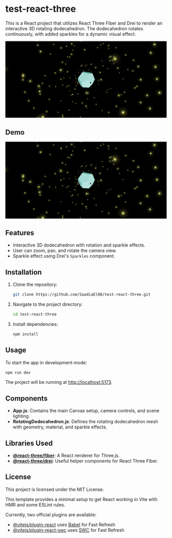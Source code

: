 # test-react-three
This is a React project that utilizes React Three Fiber and Drei to render an interactive 3D rotating dodecahedron. The dodecahedron rotates continuously, with added sparkles for a dynamic visual effect.

![Preview](./public/preview.gif) 

## Demo
![Rotating Dodecahedron Demo](./public/preview.gif)

## Features
- Interactive 3D dodecahedron with rotation and sparkle effects.
- User can zoom, pan, and rotate the camera view.
- Sparkle effect using Drei's `Sparkles` component.

## Installation

1. Clone the repository:
   ```bash
   git clone https://github.com/SaadiaEl08/test-react-three.git
   ```
2. Navigate to the project directory:
   ```bash
   cd test-react-three
   ```
3. Install dependencies:
   ```bash
   npm install
   ```

## Usage
To start the app in development mode:
```bash
npm run dev
```
The project will be running at [http://localhost:5173](http://localhost:5173).

## Components
- **App.js**: Contains the main Canvas setup, camera controls, and scene lighting.
- **RotatingDodecahedron.js**: Defines the rotating dodecahedron mesh with geometry, material, and sparkle effects.

## Libraries Used
- **[@react-three/fiber](https://github.com/pmndrs/react-three-fiber)**: A React renderer for Three.js.
- **[@react-three/drei](https://github.com/pmndrs/drei)**: Useful helper components for React Three Fiber.

## License
This project is licensed under the MIT License.

This template provides a minimal setup to get React working in Vite with HMR and some ESLint rules.

Currently, two official plugins are available:

- [@vitejs/plugin-react](https://github.com/vitejs/vite-plugin-react/blob/main/packages/plugin-react/README.md) uses [Babel](https://babeljs.io/) for Fast Refresh
- [@vitejs/plugin-react-swc](https://github.com/vitejs/vite-plugin-react-swc) uses [SWC](https://swc.rs/) for Fast Refresh
